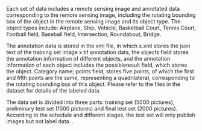 Each set of data includes a remote sensing image and annotated data corresponding to the remote sensing image, including the rotating bounding box of the object in the remote sensing image and its object type. The object types include: Airplane, Ship, Vehicle, Basketball Court, Tennis Court, Football field, Baseball field, Intersection, Roundabout, Bridge.
  

The annotation data is stored in the xml file, in which x.xml stores the json text of the training set image x.tif annotation data, the objects field stores the annotation information of different objects, and the annotation information of each object includes the possibleresult field, which stores the object. Category name; points field, stores five points, of which the first and fifth points are the same, representing a quadrilateral, corresponding to the rotating bounding box of this object. Please refer to the files in the dataset for details of the labeled data.



The data set is divided into three parts: training set (5000 pictures), preliminary test set (1000 pictures) and final test set (2000 pictures). According to the schedule and different stages, the test set will only publish images but not label data. .
